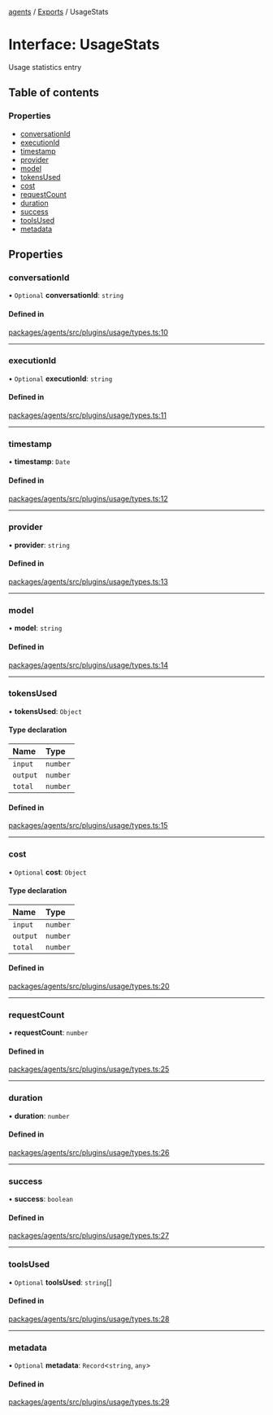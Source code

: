 <!-- 
 ⚠️  AUTO-GENERATED FILE - DO NOT EDIT MANUALLY
 This file is automatically generated by scripts/docs-generator.js
 To make changes, edit the source TypeScript files or update the generator script
-->

[agents](../../) / [Exports](../modules) / UsageStats

# Interface: UsageStats

Usage statistics entry

## Table of contents

### Properties

- [conversationId](UsageStats#conversationid)
- [executionId](UsageStats#executionid)
- [timestamp](UsageStats#timestamp)
- [provider](UsageStats#provider)
- [model](UsageStats#model)
- [tokensUsed](UsageStats#tokensused)
- [cost](UsageStats#cost)
- [requestCount](UsageStats#requestcount)
- [duration](UsageStats#duration)
- [success](UsageStats#success)
- [toolsUsed](UsageStats#toolsused)
- [metadata](UsageStats#metadata)

## Properties

### conversationId

• `Optional` **conversationId**: `string`

#### Defined in

[packages/agents/src/plugins/usage/types.ts:10](https://github.com/woojubb/robota/blob/c50179e56752f80ea03c64201e29ab12275152bf/packages/agents/src/plugins/usage/types.ts#L10)

___

### executionId

• `Optional` **executionId**: `string`

#### Defined in

[packages/agents/src/plugins/usage/types.ts:11](https://github.com/woojubb/robota/blob/c50179e56752f80ea03c64201e29ab12275152bf/packages/agents/src/plugins/usage/types.ts#L11)

___

### timestamp

• **timestamp**: `Date`

#### Defined in

[packages/agents/src/plugins/usage/types.ts:12](https://github.com/woojubb/robota/blob/c50179e56752f80ea03c64201e29ab12275152bf/packages/agents/src/plugins/usage/types.ts#L12)

___

### provider

• **provider**: `string`

#### Defined in

[packages/agents/src/plugins/usage/types.ts:13](https://github.com/woojubb/robota/blob/c50179e56752f80ea03c64201e29ab12275152bf/packages/agents/src/plugins/usage/types.ts#L13)

___

### model

• **model**: `string`

#### Defined in

[packages/agents/src/plugins/usage/types.ts:14](https://github.com/woojubb/robota/blob/c50179e56752f80ea03c64201e29ab12275152bf/packages/agents/src/plugins/usage/types.ts#L14)

___

### tokensUsed

• **tokensUsed**: `Object`

#### Type declaration

| Name | Type |
| :------ | :------ |
| `input` | `number` |
| `output` | `number` |
| `total` | `number` |

#### Defined in

[packages/agents/src/plugins/usage/types.ts:15](https://github.com/woojubb/robota/blob/c50179e56752f80ea03c64201e29ab12275152bf/packages/agents/src/plugins/usage/types.ts#L15)

___

### cost

• `Optional` **cost**: `Object`

#### Type declaration

| Name | Type |
| :------ | :------ |
| `input` | `number` |
| `output` | `number` |
| `total` | `number` |

#### Defined in

[packages/agents/src/plugins/usage/types.ts:20](https://github.com/woojubb/robota/blob/c50179e56752f80ea03c64201e29ab12275152bf/packages/agents/src/plugins/usage/types.ts#L20)

___

### requestCount

• **requestCount**: `number`

#### Defined in

[packages/agents/src/plugins/usage/types.ts:25](https://github.com/woojubb/robota/blob/c50179e56752f80ea03c64201e29ab12275152bf/packages/agents/src/plugins/usage/types.ts#L25)

___

### duration

• **duration**: `number`

#### Defined in

[packages/agents/src/plugins/usage/types.ts:26](https://github.com/woojubb/robota/blob/c50179e56752f80ea03c64201e29ab12275152bf/packages/agents/src/plugins/usage/types.ts#L26)

___

### success

• **success**: `boolean`

#### Defined in

[packages/agents/src/plugins/usage/types.ts:27](https://github.com/woojubb/robota/blob/c50179e56752f80ea03c64201e29ab12275152bf/packages/agents/src/plugins/usage/types.ts#L27)

___

### toolsUsed

• `Optional` **toolsUsed**: `string`[]

#### Defined in

[packages/agents/src/plugins/usage/types.ts:28](https://github.com/woojubb/robota/blob/c50179e56752f80ea03c64201e29ab12275152bf/packages/agents/src/plugins/usage/types.ts#L28)

___

### metadata

• `Optional` **metadata**: `Record`\<`string`, `any`\>

#### Defined in

[packages/agents/src/plugins/usage/types.ts:29](https://github.com/woojubb/robota/blob/c50179e56752f80ea03c64201e29ab12275152bf/packages/agents/src/plugins/usage/types.ts#L29)
